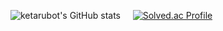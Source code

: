 ![ketarubot's GitHub stats](https://github-readme-stats.vercel.app/api?username=ketarubot&show_icons=true&theme=tokyonight)&nbsp;&nbsp;&nbsp;&nbsp;&nbsp;[![Solved.ac Profile](http://mazassumnida.wtf/api/v2/generate_badge?boj=ketarubot)](https://solved.ac/ketarubot)

<!--
**ketarubot/ketarubot** is a ✨ _special_ ✨ repository because its `README.md` (this file) appears on your GitHub profile.

Here are some ideas to get you started:

- 🔭 I’m currently working on ...
- 🌱 I’m currently learning ...
- 👯 I’m looking to collaborate on ...
- 🤔 I’m looking for help with ...
- 💬 Ask me about ...
- 📫 How to reach me: ...
- 😄 Pronouns: ...
- ⚡ Fun fact: ...
-->
